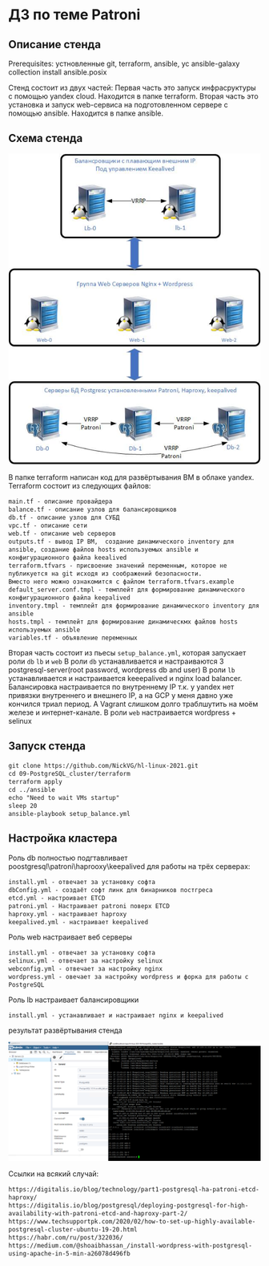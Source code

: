 # ДЗ по теме Patroni

## Описание стенда
Prerequisites:
устновленные git, terraform, ansible, yc
ansible-galaxy collection install ansible.posix

Стенд состоит из двух частей:
Первая часть это запуск инфрасруктуры с помощью yandex cloud. Находится в папке terraform.
Вторая часть это установка и запуск web-сервиса на подготовленном сервере с помощью ansible. Находится в папке ansible.

## Схема стенда

![Image of Postgres Scheme:](Scheme_Postgres.jpg)

В папке terraform написан код для развёртывания ВМ в облаке yandex.
Terraform состоит из следующих файлов:
```
main.tf - описание провайдера
balance.tf - описание узлов для балансировщиков
db.tf - описание узлов для СУБД
vpc.tf - описание сети
web.tf - описание web серверов
outputs.tf - вывод IP ВМ,  создание динамического inventory для ansible, создание файлов hosts используемых ansible и конфигурационного файла keealived
terraform.tfvars - присвоение значений переменным, которое не публикуется на git исходя из соображений безопасности.
Вместо него можно ознакомится с файлом terraform.tfvars.example
default_server.conf.tmpl - темплейт для формирование динамического конфигурационного файла keepalived
inventory.tmpl - темплейт для формирование динамического inventory для ansible
hosts.tmpl - темплейт для формирование динамическмх файлов hosts используемых ansible
variables.tf - объявление переменных
```

Вторая часть состоит из пьесы `setup_balance.yml`, которая запускает роли `db` `lb` и `web`
В роли `db` устанавливается и настраиваются 3 postgresql-server(root password, wordpress db and user)
В роли `lb` устанавливается и настраивается keeepalived и nginx load balancer. Балансировка настраивается по внутреннему IP т.к. у yandex нет привязки внутреннего и внешнего IP, а на GCP у меня давно уже кончился триал период. А Vagrant  слишком долго траблшутить на моём железе и интернет-канале.
В роли `web` настраивается wordpress + selinux

## Запуск стенда

```
git clone https://github.com/NickVG/hl-linux-2021.git
cd 09-PostgreSQL_cluster/terraform
terraform apply
cd ../ansible
echo "Need to wait VMs startup"
sleep 20
ansible-playbook setup_balance.yml
```

## Настройка кластера

Роль db полностью подгтавливает poostgresql\patroni\haprooxy\keepalived для работы на трёх серверах:

```
install.yml - отвечает за установку софта
dbConfig.yml - создаёт софт линк для бинарников постгреса
etcd.yml - настроивает ETCD
patroni.yml - Настраивает patroni поверх ETCD
haproxy.yml - настраивает haproxy
keepalived.yml - настраивает keepalived
```

Роль web настраивает веб серверы
```
install.yml - отвечает за установку софта
selinux.yml - отвечает за настройку selinux
webconfig.yml - отвечает за настройку nginx
wordpress.yml - овечает за настройку wordpress и форка для работы с PostgreSQL
```
Роль lb настраивает балансировщики
```
install.yml - устанавливает и настраивает nginx и keepalived
```

результат развёртывания стенда

![Image of PostgreSQL;](PostgreSQL.png)


Ссылки на всякий случай:

```
https://digitalis.io/blog/technology/part1-postgresql-ha-patroni-etcd-haproxy/
https://digitalis.io/blog/postgresql/deploying-postgresql-for-high-availability-with-patroni-etcd-and-haproxy-part-2/
https://www.techsupportpk.com/2020/02/how-to-set-up-highly-available-postgresql-cluster-ubuntu-19-20.html
https://habr.com/ru/post/322036/
https://medium.com/@shoaibhassan_/install-wordpress-with-postgresql-using-apache-in-5-min-a26078d496fb
```
